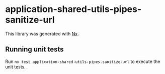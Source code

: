 # application-shared-utils-pipes-sanitize-url

This library was generated with [Nx](https://nx.dev).

## Running unit tests

Run `nx test application-shared-utils-pipes-sanitize-url` to execute the unit tests.
